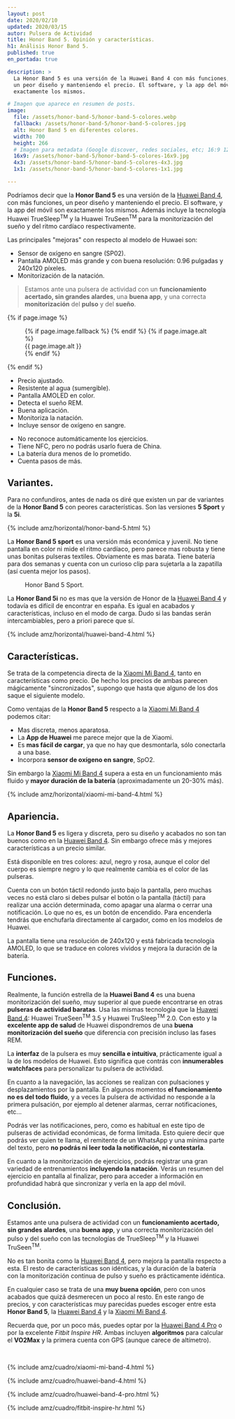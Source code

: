 ```yaml
---
layout: post
date: 2020/02/10
updated: 2020/03/15
autor: Pulsera de Actividad
title: Honor Band 5. Opinión y características.
h1: Análisis Honor Band 5.
published: true
en_portada: true

description: >
  La Honor Band 5 es una versión de la Huawei Band 4 con más funciones,
  un peor diseño y manteniendo el precio. El software, y la app del móvil son 
  exactamente los mismos.

# Imagen que aparece en resumen de posts.
image: 
  file: /assets/honor-band-5/honor-band-5-colores.webp
  fallback: /assets/honor-band-5/honor-band-5-colores.jpg
  alt: Honor Band 5 en diferentes colores.
  width: 700
  height: 266
  # Imagen para metadata (Google discover, redes sociales, etc; 16:9 1200x675 | 4:3 1200x900, 1100x825 | 1:1 1000x100, 900x900)
  16x9: /assets/honor-band-5/honor-band-5-colores-16x9.jpg
  4x3: /assets/honor-band-5/honor-band-5-colores-4x3.jpg
  1x1: /assets/honor-band-5/honor-band-5-colores-1x1.jpg

---
```


Podríamos decir que la **Honor Band 5** es una versión de la [Huawei Band 4](/huawei-band-4-review.html),
con más funciones, un peor diseño y manteniendo el precio. El software, 
y la app del móvil son exactamente los mismos. Además incluye la tecnología
Huawei TrueSleep<sup>TM</sup> y la Huawei TruSeen<sup>TM</sup> para la monitorización del sueño y del
ritmo cardíaco respectivamente.

Las principales "mejoras" con respecto al modelo de Huwaei son:
- Sensor de oxígeno en sangre (SP02).
- Pantalla AMOLED más grande y con buena resolución: 0.96 pulgadas y 240x120 píxeles.
- Monitorización de la natación.


> Estamos ante una pulsera de actividad con un **funcionamiento acertado, sin 
grandes alardes**, una **buena app**, y una correcta **monitorización** del **pulso**
y del **sueño**.


{% if page.image %}
<figure markdown="0">
  <amp-img alt="{{ page.image.alt | default: page.title }}" layout="responsive"
           width="{{ page.image.width }}" height="{{ page.image.height }}" src="{{ page.image.file }}">
    {% if page.image.fallback %}
    <amp-img fallback alt="{{ page.img.alt | default: page.title }}" layout="responsive"
             width="{{ page.image.width }}" height="{{ page.image.height }}" src="{{ page.image.fallback }}">
    </amp-img>
    {% endif %}
  </amp-img>
  {% if page.image.alt %}
    <figcaption>
      {{ page.image.alt }}
    </figcaption>
  {% endif %}
  </figure>
{% endif %}


<div class="cuadro-comparar" markdown="0">
  <ul class="cuadro-comparar__ok">
    <li>Precio ajustado.</li>
    <li>Resistente al agua (sumergible).</li>
    <li>Pantalla AMOLED en color.</li>
    <li>Detecta el sueño REM.</li>
    <li>Buena aplicación.</li>
    <li>Monitoriza la natación.</li>
    <li>Incluye sensor de oxígeno en sangre.</li>
  </ul>
  <ul class="cuadro-comparar__ko">
    <li>No reconoce automáticamente los ejercicios.</li>
    <li>Tiene NFC, pero no podrás usarlo fuera de China.</li>
    <li>La batería dura menos de lo prometido.</li>
    <li>Cuenta pasos de más.</li>
  </ul>
</div>

## Variantes.

Para no confundiros, antes de nada os diré que existen un par de variantes 
de la **Honor Band 5** con peores características. Son las versiones **5 Sport** y la **5i**. 

{% include amz/horizontal/honor-band-5.html %}

La **Honor Band 5 sport** es una versión más económica y juvenil. No tiene pantalla
en color ni mide el ritmo cardíaco, pero parece mas robusta y tiene unas bonitas
pulseras textiles. Obviamente es mas barata. Tiene batería para dos semanas y
cuenta con un curioso clip para sujetarla a la zapatilla (así cuenta mejor los
pasos).

<figure markdown="0">
  <amp-img alt="Honor Band 5 Sport." 
      width="700" height="297" layout="responsive"
      src="/assets/honor-band-5/honor-band-5-sport.webp">
      <amp-img fallback alt="Honor Band 5 Sport." 
          width="700" height="297" layout="responsive"
          src="/assets/honor-band-5/honor-band-5-sport.jpg">
      </amp-img>
  </amp-img>
  <figcaption>
    Honor Band 5 Sport.
  </figcaption>
</figure>

La **Honor Band 5i** no es mas que la versión de Honor de la [Huawei Band 4](/huawei-band-4-review.html)
y todavía es difícil de encontrar en españa. Es igual en acabados y características,
incluso en el modo de carga. Dudo si las bandas serán intercambiables, pero 
a priori parece que sí. 

{% include amz/horizontal/huawei-band-4.html %}


## Características.

Se trata de la competencia directa de la [Xiaomi Mi Band 4](/pulsera-xiaomi-mi-band-4.html),
tanto en características como precio. De hecho los precios de ambas parecen
mágicamente "sincronizados", supongo que hasta que alguno de los dos saque el siguiente modelo.


Como ventajas de la **Honor Band 5** respecto a la [Xiaomi Mi Band 4](/pulsera-xiaomi-mi-band-4.html)
podemos citar:

- Mas discreta, menos aparatosa.
- La **App de Huawei** me parece mejor que la de Xiaomi.
- Es **mas fácil de cargar**, ya que no hay que desmontarla, sólo conectarla a una base.
- Incorpora **sensor de oxígeno en sangre**, SpO2.


Sin embargo la [Xiaomi Mi Band 4](/pulsera-xiaomi-mi-band-4.html) supera a esta
en un funcionamiento más fluido y **mayor duración de la
batería** (aproximadamente un 20-30% más).


{% include amz/horizontal/xiaomi-mi-band-4.html %}


## Apariencia.

La **Honor Band 5** es ligera y discreta, pero su diseño y acabados no son tan
buenos como en la [Huawei Band 4](/huawei-band-4-review.html). Sin embargo ofrece
más y mejores características a un precio similar.

Está disponible en tres colores: azul, negro y rosa, aunque el color del cuerpo
es siempre negro y lo que realmente cambia es el color de las pulseras.

Cuenta con un botón táctil redondo justo bajo la pantalla, pero muchas veces
no está claro si debes pulsar el botón o la pantalla (táctil) para realizar 
una acción determinada, como apagar una alarma o cerrar una notificación. Lo que 
no es, es un botón de encendido. Para encenderla tendrás que enchufarla directamente
al cargador, como en los modelos de Huawei.

La pantalla tiene una resolución de 240x120 y está fabricada tecnología AMOLED,
lo que se traduce en colores vívidos y mejora la duración de la batería.


## Funciones.

Realmente, la función estrella de la **Huawei Band 4** es una buena monitorización
del sueño, muy superior al que puede encontrarse en otras **pulseras de actividad 
baratas**. Usa las mismas tecnología que la [Huawei Band 4](/huawei-band-4-review.html):
Huawei TrueSeen<sup>TM</sup> 3.5 y Huawei TruSleep<sup>TM</sup> 2.0. 
Con esto y la **excelente app de salud** de Huawei dispondremos de una **buena
monitorización del sueño** que diferencia con precisión incluso las fases REM.

La **interfaz** de la pulsera es muy **sencilla e intuitiva**, prácticamente 
igual a la de los modelos de Huawei. Esto significa que contrás con 
**innumerables watchfaces** para personalizar tu pulsera de actividad.  

En cuanto a la navegación, las acciones se realizan con pulsaciones y desplazamientos 
por la pantalla. En algunos momentos **el funcionamiento no es 
del todo fluido**, y a veces la pulsera de actividad no responde a la primera
pulsación, por ejemplo al detener alarmas, cerrar notificaciones, etc...

Podrás ver las notificaciones, pero, como es habitual en este tipo
de pulseras de actividad económicas, de forma limitada. Esto quiere decir que podrás ver quien te llama,
el remitente de un WhatsApp y una mínima parte del texto, pero **no podrás
ni leer toda la notificación, ni contestarla**.

En cuanto a la monitorización de ejercicios, podrás registrar una gran variedad
de entrenamientos **incluyendo la natación**. Verás un resumen del ejercicio
en pantalla al finalizar, pero para acceder a información en profundidad habrá
que sincronizar y verla en la app del móvil.


## Conclusión.

Estamos ante una pulsera de actividad con un **funcionamiento acertado, sin 
grandes alardes**, una **buena app**, y una correcta monitorización del pulso
 y del sueño con las tecnologías de TrueSleep<sup>TM</sup> y la Huawei TruSeen<sup>TM</sup>.

No es tan bonita como la [Huawei Band 4](/huawei-band-4-review.html), pero mejora
la pantalla respecto a esta. El resto de características son idénticas, y la 
duración de la batería con la monitorización continua de pulso y sueño es prácticamente
idéntica.

En cualquier caso se trata de una **muy buena opción**, pero con unos acabados que 
quizá desmerecen un poco al resto. En este rango de precios, y con características
muy parecidas puedes escoger entre esta **Honor Band 5**, la [Huawei Band 4](/huawei-band-4-review.html) 
y la [Xiaomi Mi Band 4](/pulsera-xiaomi-mi-band-4.html).

Recuerda que, por un poco más, puedes optar por la [Huawei Band 4 Pro](/huawei-band-4-pro-review.html) 
o por la excelente *Fitbit Inspire HR*. Ambas incluyen **algoritmos** para calcular
el **VO2Max** y la primera cuenta con GPS (aunque carece de altímetro).


<br>
<div class="amz_wrapper amz_wrapper--2cols" markdown="0">
  
  {% include amz/cuadro/xiaomi-mi-band-4.html %}

  {% include amz/cuadro/huawei-band-4.html %}
  
  {% include amz/cuadro/huawei-band-4-pro.html %}
  
  {% include amz/cuadro/fitbit-inspire-hr.html %}
  
</div>

<br>
<br>

